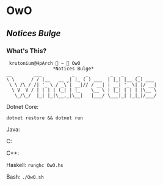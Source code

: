# OwO
## *Notices Bulge*
### What's This?

```
 krutonium@HpArch  ~  OwO
                 *Notices Bulge*
__        ___           _    _        _   _     _      
\ \      / / |__   __ _| |_ ( ) ___  | |_| |__ (_) ___
 \ \ /\ / /| '_ \ / _\`| __|// / __| | __| '_ \| |/ __|
  \ V  V / | | | | (_| | |_    \__ \ | |_| | | | |\__ \
   \_/\_/  |_| |_|\__,_|\__|   |___/ \___|_| |_|_|/___/
```

Dotnet Core:

`dotnet restore && dotnet run`

Java:

C:

C++:

Haskell:
`runghc OwO.hs`

Bash:
`./OwO.sh`  
